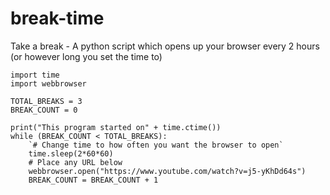 # break-time
Take a break - A python script which opens up your browser every 2 hours (or however long you set the time to)

```
import time
import webbrowser

TOTAL_BREAKS = 3
BREAK_COUNT = 0

print("This program started on" + time.ctime())
while (BREAK_COUNT < TOTAL_BREAKS):
    `# Change time to how often you want the browser to open`
    time.sleep(2*60*60)
    # Place any URL below
    webbrowser.open("https://www.youtube.com/watch?v=j5-yKhDd64s")
    BREAK_COUNT = BREAK_COUNT + 1
```
